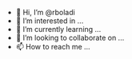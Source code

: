 - 👋 Hi, I’m @rboladi
- 👀 I’m interested in ...
- 🌱 I’m currently learning ...
- 💞️ I’m looking to collaborate on ...
- 📫 How to reach me ...

<!---
rboladi/rboladi is a ✨ special ✨ repository because its `README.md` (this file) appears on your GitHub profile.
You can click the Preview link to take a look at your changes.
--->
